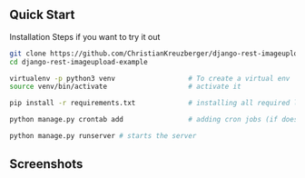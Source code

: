 ## Quick Start
Installation Steps if you want to try it out
```bash
git clone https://github.com/ChristianKreuzberger/django-rest-imageupload-example.git
cd django-rest-imageupload-example

virtualenv -p python3 venv                  # To create a virtual env
source venv/bin/activate                    # activate it

pip install -r requirements.txt             # installing all required libs

python manage.py crontab add                # adding cron jobs (if doesn't work please execute this line one more time)

python manage.py runserver # starts the server 
```

## Screenshots

